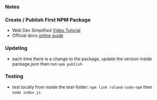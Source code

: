 ### Notes

### Create / Publish First NPM Package

- Web Dev Simplified [Video Tutorial](https://www.youtube.com/watch?v=J4b_T-qH3BY)
- Official docs [online guide](https://docs.npmjs.com/creating-and-publishing-private-packages)

### Updating

- each time there is a change to the package, update the version inside package.json then run `npm publish`

### Testing

- test locally from inside the test-folder: `npm link roland-code-npm` then `node index.js`
